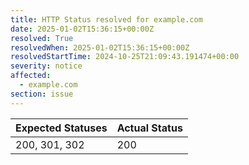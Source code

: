 ```yaml
---
title: HTTP Status resolved for example.com
date: 2025-01-02T15:36:15+00:00Z
resolved: True
resolvedWhen: 2025-01-02T15:36:15+00:00Z
resolvedStartTime: 2024-10-25T21:09:43.191474+00:00
severity: notice
affected:
  - example.com
section: issue
---
```


| Expected Statuses | Actual Status  |
|-------------------|----------------|
| 200, 301, 302 | 200 |
